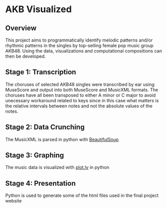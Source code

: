 # AKB Visualized

## Overview

This project aims to programmatically identify melodic patterns and/or rhythmic patterns in the singles by top-selling female pop music group AKB48. Using the data, visualizations and computational compositions can then be developed.

## Stage 1: Transcription

The choruses of selected AKB48 singles were transcribed by ear using MuseScore and output into both MuseScore and MusicXML formats. The choruses have all been transposed to either A minor or C major to avoid unecessary workaround related to keys since in this case what matters is the relative intervals between notes and not the absolute values of the notes. 

## Stage 2: Data Crunching

The MusicXML is parsed in python with [BeautifulSoup](http://www.crummy.com/software/BeautifulSoup/bs4/doc/)

## Stage 3: Graphing

The music data is visualized with [plot.ly](https://plot.ly/) in python

## Stage 4: Presentation

Python is used to generate some of the html files used in the final project website